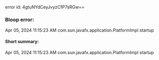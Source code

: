 error id: 4gtuNYdCeyJvyzCfP7sRGw==
### Bloop error:

Apr 05, 2024 11:15:23 AM com.sun.javafx.application.PlatformImpl startup
#### Short summary: 

Apr 05, 2024 11:15:23 AM com.sun.javafx.application.PlatformImpl startup